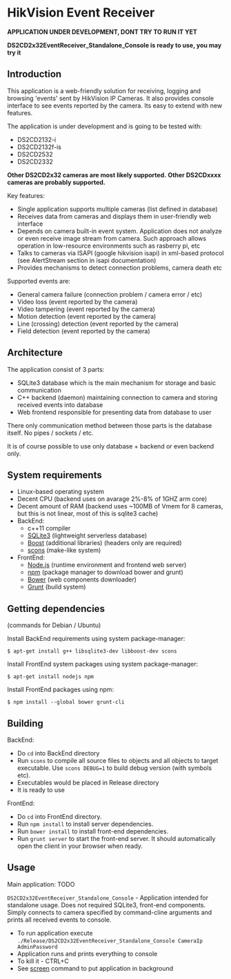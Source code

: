 HikVision Event Receiver
========================

**APPLICATION UNDER DEVELOPMENT, DONT TRY TO RUN IT YET**

**DS2CD2x32EventReceiver_Standalone_Console is ready to use, you may try it**

Introduction
-------
This application is a web-friendly solution for receiving, logging and browsing 'events' sent by HikVision IP Cameras. It also provides console interface to see events reported by the camera. Its easy to extend with new features.

The application is under development and is going to be tested with:

 - DS2CD2132-i
 - DS2CD2132f-is
 - DS2CD2532
 - DS2CD2332

**Other DS2CD2x32 cameras are most likely supported.**
**Other DS2CDxxxx cameras are probably supported.**

Key features:

 - Single application supports multiple cameras (list defined in database)
 - Receives data from cameras and displays them in user-friendly web interface
 - Depends on camera built-in event system. Application does not analyze or even receive image stream from camera. Such approach allows operation in low-resource environments such as rasberry pi, etc
 - Talks to cameras via ISAPI (google hikvision isapi) in xml-based protocol (see AlertStream section in isapi documentation)
 - Provides mechanisms to detect connection problems, camera death etc

Supported events are:

 - General camera failure (connection problem / camera error / etc)
 - Video loss (event reported by the camera)
 - Video tampering (event reported by the camera)
 - Motion detection (event reported by the camera)
 - Line (crossing) detection (event reported by the camera)
 - Field detection (event reported by the camera)

Architecture
-------

The application consist of 3 parts:

 - SQLite3 database which is the main mechanism for storage and basic communication
 - C++ backend (daemon) maintaining connection to camera and storing received events into database
 - Web frontend responsible for presenting data from database to user

There only communication method between those parts is the database itself. No pipes / sockets / etc.

It is of course possible to use only database + backend or even backend only.

System requirements
-------

 - Linux-based operating system
 - Decent CPU (backend uses on avarage 2%-8% of 1GHZ arm core)
 - Decent amount of RAM (backend uses ~100MB of Vmem for 8 cameras, but this is not linear, most of this is sqlite3 cache)
 - BackEnd:
	 - c++11 compiler
	 - [SQLite3](https://www.sqlite.org/) (lightweight serverless database)
	 - [Boost](http://www.boost.org/) (additional libraries) (headers only are required)
	 - [scons](http://scons.org/) (make-like system)
 - FrontEnd:
	- [Node.js](https://nodejs.org/en/) (runtime environment and frontend web server)
	- [npm](https://www.npmjs.com/) (package manager to download bower and grunt)
	- [Bower](http://bower.io/) (web components downloader)
	- [Grunt](http://gruntjs.com/) (build system)


Getting dependencies
-------

(commands for Debian / Ubuntu)

Install BackEnd requirements using system package-manager:

`$ apt-get install g++ libsqlite3-dev libboost-dev scons`

Install FrontEnd system packages using system package-manager:

`$ apt-get install nodejs npm`

Install FrontEnd packages using npm:

`$ npm install --global bower grunt-cli`

Building
-------

BackEnd:
 - Do `cd` into BackEnd directory
 - Run `scons` to compile all source files to objects and all objects to target executable. Use `scons DEBUG=1` to build debug version (with symbols etc).
 - Executables would be placed in Release directory
 - It is ready to use
 
FrontEnd:
 - Do `cd` into FrontEnd directory.
 - Run `npm install` to install server dependencies.
 - Run `bower install` to install front-end dependencies.
 - Run `grunt server` to start the front-end server. It should automatically open the client in your browser when ready.

Usage
-------

Main application: TODO

`DS2CD2x32EventReceiver_Standalone_Console` - Application intended for standalone usage. Does not required SQLite3, front-end components. Simply connects to camera specified by command-cline arguments and prints all received events to console.
 - To run application execute `./Release/DS2CD2x32EventReceiver_Standalone_Console CameraIp AdminPassword`
 - Application runs and prints everything to console
 - To kill it - CTRL+C
 - See [screen](https://www.mattcutts.com/blog/a-quick-tutorial-on-screen/) command to put application in background